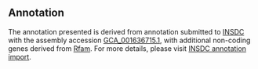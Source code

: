 

Annotation
----------

The annotation presented is derived from annotation submitted to
[INSDC](http://www.insdc.org) with the assembly accession
[GCA\_001636715.1](http://www.ebi.ac.uk/ena/data/view/GCA_001636715.1),
with additional non-coding genes derived from
[Rfam](http://rfam.xfam.org/). For more details, please visit [INSDC
annotation
import](http://ensemblgenomes.org/info/data/insdc_annotation).
